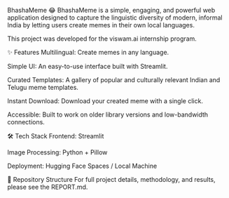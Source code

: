 BhashaMeme 😂
BhashaMeme is a simple, engaging, and powerful web application designed to capture the linguistic diversity of modern, informal India by letting users create memes in their own local languages.

This project was developed for the viswam.ai internship program.



✨ Features
Multilingual: Create memes in any language.

Simple UI: An easy-to-use interface built with Streamlit.

Curated Templates: A gallery of popular and culturally relevant Indian and Telugu meme templates.

Instant Download: Download your created meme with a single click.

Accessible: Built to work on older library versions and low-bandwidth connections.

🛠️ Tech Stack
Frontend: Streamlit

Image Processing: Python + Pillow

Deployment: Hugging Face Spaces / Local Machine

📂 Repository Structure
For full project details, methodology, and results, please see the REPORT.md.